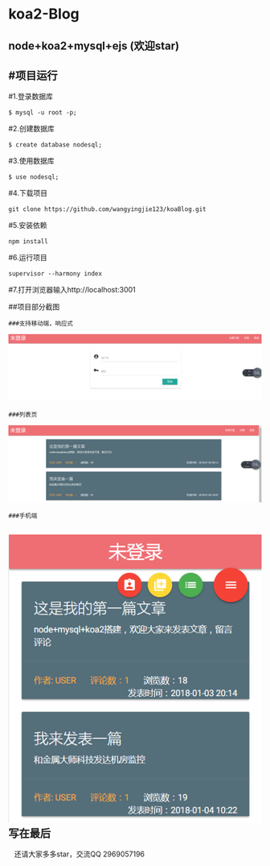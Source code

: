 koa2-Blog
===
node+koa2+mysql+ejs (欢迎star)
----
#项目运行
----
#1.登录数据库
```mysql
$ mysql -u root -p;
```
#2.创建数据库
```mysql
$ create database nodesql;
```
#3.使用数据库
```
$ use nodesql;
```
#4.下载项目
```
git clone https://github.com/wangyingjie123/koaBlog.git
```
#5.安装依赖
```
npm install
```
#6.运行项目
```
supervisor --harmony index
```
#7.打开浏览器输入http://localhost:3001

##项目部分截图

    ###支持移动端，响应式
    
![登陆页](https://raw.githubusercontent.com/wangyingjie123/koaBlog/master/public/img/mdImg/md1.png)

    ###列表页
    
![列表页](https://raw.githubusercontent.com/wangyingjie123/koaBlog/master/public/img/mdImg/md2.png)

    ###手机端
    
![手机端登录页](https://github.com/wangyingjie123/koaBlog/blob/master/public/img/mdImg/md3.png)<br>
 写在最后
 ----
    还请大家多多star，交流QQ 2969057196
    


